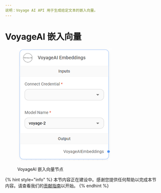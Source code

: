 ```yaml
---
说明：Voyage AI API 用于生成给定文本的嵌入向量。
---
```


# VoyageAI 嵌入向量

<figure><img src="../../../.gitbook/assets/image (3) (1) (1) (1) (1) (1) (1) (1) (1) (1).png" alt="" width="307"><figcaption><p>VoyageAI 嵌入向量节点</p></figcaption></figure>

{% hint style="info" %}
本节内容正在建设中。感谢您提供任何帮助以完成本节内容。请查看我们的[贡献指南](../../../contributing/)以开始。
{% endhint %}
